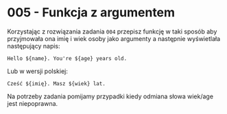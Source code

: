 # 005 - Funkcja z argumentem

Korzystając z rozwiązania zadania `004` przepisz funkcję w taki sposób aby przyjmowała ona imię i wiek
osoby jako argumenty a następnie wyświetlała następujący napis:

`Hello ${name}. You're ${age} years old.`

Lub w wersji polskiej:

`Cześć ${imię}. Masz ${wiek} lat.`

Na potrzeby zadania pomijamy przypadki kiedy odmiana słowa wiek/age jest niepoprawna.
